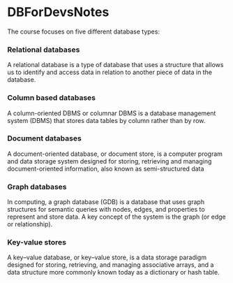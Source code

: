 # DBForDevsNotes


The course focuses on five different database types:

### Relational databases

A relational database is a type of database that uses a structure 
that allows us to identify and access data in relation to another piece of data in the database.

### Column based databases

A column-oriented DBMS or columnar DBMS is a database management system (DBMS) that stores data tables by column rather than by row.

### Document databases

A document-oriented database, or document store, is a computer program and data storage system designed for storing, 
retrieving and managing document-oriented information, also known as semi-structured data

### Graph databases

In computing, a graph database (GDB) is a database that uses graph structures for semantic queries with nodes, edges, and properties to represent and store data.
 A key concept of the system is the graph (or edge or relationship).

### Key-value stores

A key–value database, or key–value store, is a data storage paradigm designed for storing, retrieving, and managing associative arrays, and a data structure more commonly known today as a dictionary or hash table.